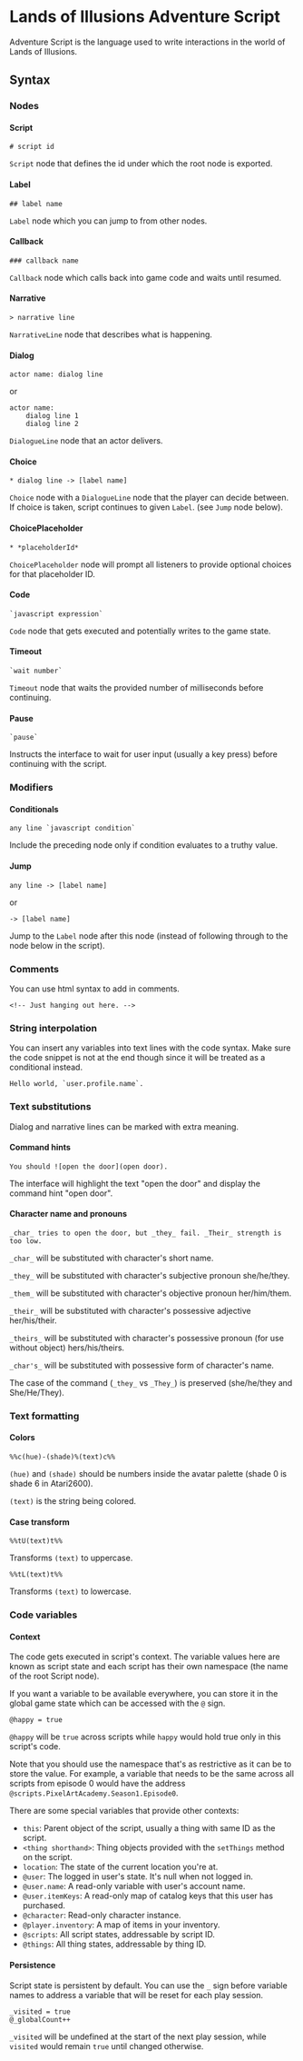 # Lands of Illusions Adventure Script

Adventure Script is the language used to write interactions in the world of Lands of Illusions.

## Syntax
  
### Nodes

#### Script

    # script id

`Script` node that defines the id under which the root node is exported.

#### Label

    ## label name

`Label` node which you can jump to from other nodes.

#### Callback
    
    ### callback name

`Callback` node which calls back into game code and waits until resumed.

#### Narrative

    > narrative line

`NarrativeLine` node that describes what is happening.

#### Dialog

    actor name: dialog line

or

    actor name:
        dialog line 1
        dialog line 2

`DialogueLine` node that an actor delivers.

#### Choice

    * dialog line -> [label name]

`Choice` node with a `DialogueLine` node that the player can decide between. 
If choice is taken, script continues to given `Label`. (see `Jump` node below).

#### ChoicePlaceholder

    * *placeholderId*

`ChoicePlaceholder` node will prompt all listeners to provide optional choices for that placeholder ID.

#### Code

    `javascript expression`

`Code` node that gets executed and potentially writes to the game state.

#### Timeout
    `wait number`
    
`Timeout` node that waits the provided number of milliseconds before continuing.

#### Pause
    `pause`
    
Instructs the interface to wait for user input (usually a key press) before continuing with the script.

### Modifiers

#### Conditionals

    any line `javascript condition`

Include the preceding node only if condition evaluates to a truthy value.

#### Jump

    any line -> [label name]

or

    -> [label name]

Jump to the `Label` node after this node (instead of following through 
to the node below in the script).

### Comments

You can use html syntax to add in comments.

    <!-- Just hanging out here. -->

### String interpolation

You can insert any variables into text lines with the code syntax. Make sure
the code snippet is not at the end though since it will be treated as a conditional instead.

    Hello world, `user.profile.name`.

### Text substitutions

Dialog and narrative lines can be marked with extra meaning.

#### Command hints

    You should ![open the door](open door).
    
The interface will highlight the text "open the door" and display the command hint "open door".

#### Character name and pronouns

    _char_ tries to open the door, but _they_ fail. _Their_ strength is too low.
    
`_char_` will be substituted with character's short name.

`_they_` will be substituted with character's subjective pronoun she/he/they.

`_them_` will be substituted with character's objective pronoun her/him/them.

`_their_` will be substituted with character's possessive adjective her/his/their.

`_theirs_` will be substituted with character's possessive pronoun (for use without object) hers/his/theirs.

`_char's_` will be substituted with possessive form of character's name.

The case of the command (`_they_` vs `_They_`) is preserved (she/he/they and She/He/They).

### Text formatting

#### Colors

    %%c(hue)-(shade)%(text)c%%
    
`(hue)` and `(shade)` should be numbers inside the avatar palette (shade 0 is shade 6 in Atari2600).

`(text)` is the string being colored.

#### Case transform

    %%tU(text)t%%

Transforms `(text)` to uppercase.

    %%tL(text)t%%

Transforms `(text)` to lowercase.

### Code variables

#### Context

The code gets executed in script's context. The variable values here are 
known as script state and each script has their own namespace (the name
of the root Script node).

If you want a variable to be available everywhere, you can store it in the global
game state which can be accessed with the `@` sign.

    @happy = true

`@happy` will be `true` across scripts while `happy` would hold true only in this script's code.

Note that you should use the namespace that's as restrictive as it can be to store the value.
For example, a variable that needs to be the same across all scripts from episode 0 would have
the address `@scripts.PixelArtAcademy.Season1.Episode0`.

There are some special variables that provide other contexts:

* `this`: Parent object of the script, usually a thing with same ID as the script.
* `<thing shorthand>`: Thing objects provided with the `setThings` method on the script.
* `location`: The state of the current location you're at.
* `@user`: The logged in user's state. It's null when not logged in.
* `@user.name`: A read-only variable with user's account name.
* `@user.itemKeys`: A read-only map of catalog keys that this user has purchased.
* `@character`: Read-only character instance.
* `@player.inventory`: A map of items in your inventory.
* `@scripts`: All script states, addressable by script ID.
* `@things`: All thing states, addressable by thing ID.

#### Persistence

Script state is persistent by default. You can use the `_` sign before
variable names to address a variable that will be reset for each play session.

    _visited = true
    @_globalCount++ 

`_visited` will be undefined at the start of the next play session, while
`visited` would remain `true` until changed otherwise.
